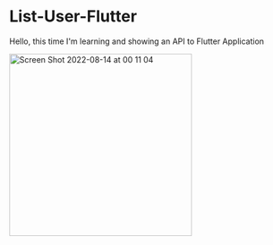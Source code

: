 # List-User-Flutter
Hello, this time I'm learning and showing an API to Flutter Application

<img width="326" alt="Screen Shot 2022-08-14 at 00 11 04" src="https://user-images.githubusercontent.com/76991016/184504198-5ea3a45f-57d3-4719-b336-4d28c6ba722f.png">
